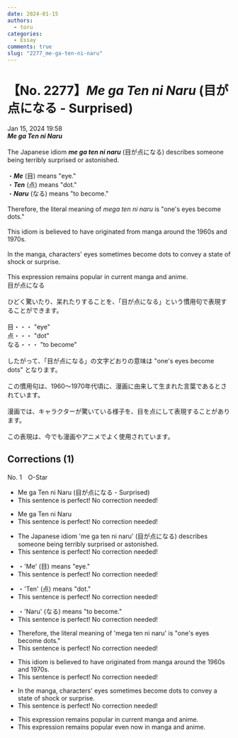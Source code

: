 ```yaml
---
date: 2024-01-15
authors:
  - toru
categories:
  - Essay
comments: true
slug: "2277_me-ga-ten-ni-naru"
---
```


# 【No. 2277】<strong><em>Me ga Ten ni Naru</em></strong> (目が点になる - Surprised)
<div class="date">Jan 15, 2024 19:58</div>
<div id="post"><div id="body_show_ori">
<strong><em>Me ga Ten ni Naru</em></strong><br/><br/>The Japanese idiom <strong><em>me ga ten ni naru</em></strong> (目が点になる) describes someone being terribly surprised or astonished.<br/><br/>・<strong><em>Me</em></strong> (目) means "eye."<br/>・<strong><em>Ten</em></strong> (点) means "dot."<br/>・<strong><em>Naru</em></strong> (なる) means "to become."<br/><br/>Therefore, the literal meaning of <em>mega ten ni naru</em> is "one's eyes become dots."<br/><br/>This idiom is believed to have originated from manga around the 1960s and 1970s.<br/><br/>In the manga, characters' eyes sometimes become dots to convey a state of shock or surprise.<br/><br/>This expression remains popular in current manga and anime.
</div></div>

<!-- more -->

<div id="post_ja"><div id="body_show_mo">
目が点になる<br/><br/>ひどく驚いたり、呆れたりすることを、「目が点になる」という慣用句で表現することができます。<br/><br/>目・・・ "eye"<br/>点・・・ "dot"<br/>なる・・・ "to become"<br/><br/>したがって、「目が点になる」の文字どおりの意味は "one's eyes become dots" となります。<br/><br/>この慣用句は、1960～1970年代頃に、漫画に由来して生まれた言葉であるとされています。<br/><br/>漫画では、キャラクターが驚いている様子を、目を点にして表現することがあります。<br/><br/>この表現は、今でも漫画やアニメでよく使用されています。
</div></div>

## Corrections (1)
<div id="block"><div class="first_name"> No. 1　<span class="just_name">O-Star</span></div><div id="block2">
<ul class="correction_field">
<li class="incorrect">Me ga Ten ni Naru (目が点になる - Surprised)</li>
<li class="corrected perfect">This sentence is perfect! No correction needed!</li>
</ul>
<ul class="correction_field">
<li class="incorrect">Me ga Ten ni Naru</li>
<li class="corrected perfect">This sentence is perfect! No correction needed!</li>
</ul>
<ul class="correction_field">
<li class="incorrect">The Japanese idiom 'me ga ten ni naru' (目が点になる) describes someone being terribly surprised or astonished.</li>
<li class="corrected perfect">This sentence is perfect! No correction needed!</li>
</ul>
<ul class="correction_field">
<li class="incorrect">・'Me' (目) means "eye."</li>
<li class="corrected perfect">This sentence is perfect! No correction needed!</li>
</ul>
<ul class="correction_field">
<li class="incorrect">・'Ten' (点) means "dot."</li>
<li class="corrected perfect">This sentence is perfect! No correction needed!</li>
</ul>
<ul class="correction_field">
<li class="incorrect">・'Naru' (なる) means "to become."</li>
<li class="corrected perfect">This sentence is perfect! No correction needed!</li>
</ul>
<ul class="correction_field">
<li class="incorrect">Therefore, the literal meaning of 'mega ten ni naru' is "one's eyes become dots."</li>
<li class="corrected perfect">This sentence is perfect! No correction needed!</li>
</ul>
<ul class="correction_field">
<li class="incorrect">This idiom is believed to have originated from manga around the 1960s and 1970s.</li>
<li class="corrected perfect">This sentence is perfect! No correction needed!</li>
</ul>
<ul class="correction_field">
<li class="incorrect">In the manga, characters' eyes sometimes become dots to convey a state of shock or surprise.</li>
<li class="corrected perfect">This sentence is perfect! No correction needed!</li>
</ul>
<ul class="correction_field">
<li class="incorrect">This expression remains popular in current manga and anime.</li>
<li class="corrected correct">
This expression remains popular<span class="f_bold"> even now in </span>manga and anime.
</li>
</ul>
</div></div>
